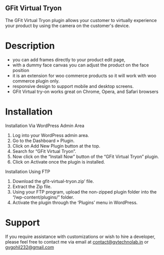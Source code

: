 ## GFit Virtual Tryon

The GFit Virtual Tryon plugin allows your customer to virtually experience your product by using the camera on the customer\'s device.

# Description

- you can add frames directly to your product edit page,
- with a dummy face canvas you can adjust the product on the face position
- it is an extension for woo commerce products so it will work with woo commerce plugin only.
- responsive design to support mobile and desktop screens.
- GFit Virtual try-on works great on Chrome, Opera, and Safari browsers

# Installation

Installation Via WordPress Admin Area

1. Log into your WordPress admin area.
2. Go to the Dashboard » Plugin.
3. Click on Add New Plugin button at the top.
4. Search for “GFit Virtual Tryon”.
5. Now click on the “Install Now” button of the “GFit Virtual Tryon” plugin.
6. Click on Activate once the plugin is installed.

Installation Using FTP

1. Download the gfit-virtual-tryon.zip’ file.
2. Extract the Zip file.
3. Using your FTP program, upload the non-zipped plugin folder into the “/wp-content/plugins/” folder.
4. Activate the plugin through the ‘Plugins’ menu in WordPress.

# Support
If you require assistance with customizations or wish to hire a developer, 
please feel free to contact me via email at contact@gvtechnolab.in or gvgohil232@gmail.com
